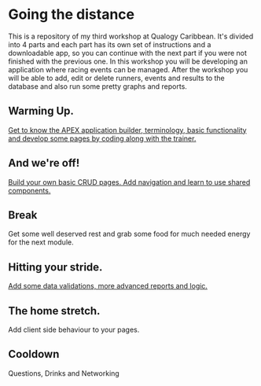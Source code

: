 # Going the distance

This is a repository of my third workshop at Qualogy Caribbean. It's divided into 4 parts and each part has its own set of instructions and a downloadable app, so you can continue with the next part if you were not finished with the previous one.
In this workshop you will be developing an application where racing events can be managed. After the workshop you will be able to add,
edit or delete runners, events and results to the database and also run some pretty graphs and reports.

## Warming Up.
[Get to know the APEX application builder, terminology, basic functionality and develop some pages by coding along with the trainer.](instructions/1.intro/README.md)

## And we're off!
[Build your own basic CRUD pages. Add navigation and learn to use shared components.](instructions/2.basics/README.md)

## Break
Get some well deserved rest and grab some food for much needed energy for the next module.

## Hitting your stride.
[Add some data validations, more advanced reports and logic.](instructions/3.moreLogic/README.md)

## The home stretch.
Add client side behaviour to your pages.

## Cooldown
Questions, Drinks and Networking
